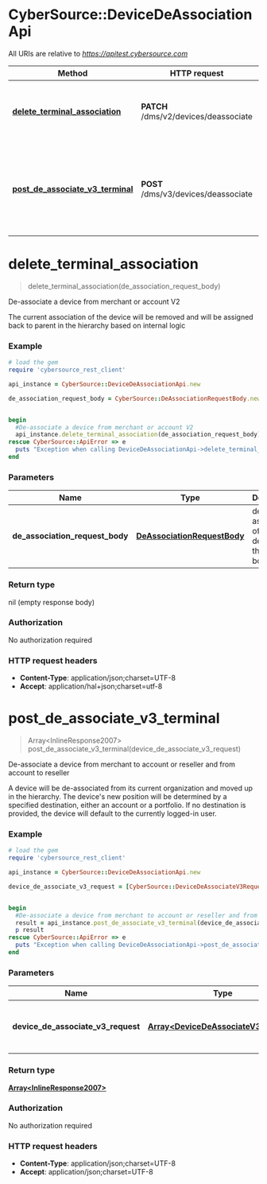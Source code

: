# CyberSource::DeviceDeAssociationApi

All URIs are relative to *https://apitest.cybersource.com*

Method | HTTP request | Description
------------- | ------------- | -------------
[**delete_terminal_association**](DeviceDeAssociationApi.md#delete_terminal_association) | **PATCH** /dms/v2/devices/deassociate | De-associate a device from merchant or account V2
[**post_de_associate_v3_terminal**](DeviceDeAssociationApi.md#post_de_associate_v3_terminal) | **POST** /dms/v3/devices/deassociate | De-associate a device from merchant to account or reseller and from account to reseller


# **delete_terminal_association**
> delete_terminal_association(de_association_request_body)

De-associate a device from merchant or account V2

The current association of the device will be removed and will be assigned back to parent in the hierarchy based on internal logic

### Example
```ruby
# load the gem
require 'cybersource_rest_client'

api_instance = CyberSource::DeviceDeAssociationApi.new

de_association_request_body = CyberSource::DeAssociationRequestBody.new # DeAssociationRequestBody | de association of the deviceId in the request body.


begin
  #De-associate a device from merchant or account V2
  api_instance.delete_terminal_association(de_association_request_body)
rescue CyberSource::ApiError => e
  puts "Exception when calling DeviceDeAssociationApi->delete_terminal_association: #{e}"
end
```

### Parameters

Name | Type | Description  | Notes
------------- | ------------- | ------------- | -------------
 **de_association_request_body** | [**DeAssociationRequestBody**](DeAssociationRequestBody.md)| de association of the deviceId in the request body. | 

### Return type

nil (empty response body)

### Authorization

No authorization required

### HTTP request headers

 - **Content-Type**: application/json;charset=UTF-8
 - **Accept**: application/hal+json;charset=utf-8



# **post_de_associate_v3_terminal**
> Array&lt;InlineResponse2007&gt; post_de_associate_v3_terminal(device_de_associate_v3_request)

De-associate a device from merchant to account or reseller and from account to reseller

A device will be de-associated from its current organization and moved up in the hierarchy. The device's new position will be determined by a specified destination, either an account or a portfolio. If no destination is provided, the device will default to the currently logged-in user. 

### Example
```ruby
# load the gem
require 'cybersource_rest_client'

api_instance = CyberSource::DeviceDeAssociationApi.new

device_de_associate_v3_request = [CyberSource::DeviceDeAssociateV3Request.new] # Array<DeviceDeAssociateV3Request> | deviceId that has to be de-associated to the destination organizationId.


begin
  #De-associate a device from merchant to account or reseller and from account to reseller
  result = api_instance.post_de_associate_v3_terminal(device_de_associate_v3_request)
  p result
rescue CyberSource::ApiError => e
  puts "Exception when calling DeviceDeAssociationApi->post_de_associate_v3_terminal: #{e}"
end
```

### Parameters

Name | Type | Description  | Notes
------------- | ------------- | ------------- | -------------
 **device_de_associate_v3_request** | [**Array&lt;DeviceDeAssociateV3Request&gt;**](DeviceDeAssociateV3Request.md)| deviceId that has to be de-associated to the destination organizationId. | 

### Return type

[**Array&lt;InlineResponse2007&gt;**](InlineResponse2007.md)

### Authorization

No authorization required

### HTTP request headers

 - **Content-Type**: application/json;charset=UTF-8
 - **Accept**: application/json;charset=UTF-8



